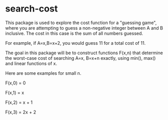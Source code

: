 search-cost
===========
This package is used to explore the cost function for a "guessing game", 
where you are attempting to guess a non-negative integer between 
A and B inclusive.  The cost in this case is the sum of all numbers
guessed.

For example, if A=x,B=x+2, you would guess 11 for a total cost of 11.

The goal in this package will be to construct functions F(x,n) that 
determine the worst-case cost of searching A=x, B=x+n exactly, 
using min(), max() and linear functions of x.

Here are some examples for small n.

F(x,0) = 0

F(x,1) = x

F(x,2) = x + 1

F(x,3) = 2x + 2
